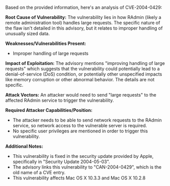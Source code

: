 Based on the provided information, here's an analysis of CVE-2004-0429:

**Root Cause of Vulnerability:**
The vulnerability lies in how RAdmin (likely a remote administration tool) handles large requests. The specific nature of the flaw isn't detailed in this advisory, but it relates to improper handling of unusually sized data.

**Weaknesses/Vulnerabilities Present:**
- Improper handling of large requests

**Impact of Exploitation:**
The advisory mentions "improving handling of large requests" which suggests that the vulnerability could potentially lead to a denial-of-service (DoS) condition, or potentially other unspecified impacts like memory corruption or other abnormal behavior. The details are not specific.

**Attack Vectors:**
An attacker would need to send "large requests" to the affected RAdmin service to trigger the vulnerability.

**Required Attacker Capabilities/Position:**
- The attacker needs to be able to send network requests to the RAdmin service, so network access to the vulnerable server is required.
- No specific user privileges are mentioned in order to trigger this vulnerability.

**Additional Notes:**
- This vulnerability is fixed in the security update provided by Apple, specifically in "Security Update 2004-05-03".
- The advisory links this vulnerability to "CAN-2004-0429", which is the old name of a CVE entry.
- This vulnerability affects Mac OS X 10.3.3 and Mac OS X 10.2.8